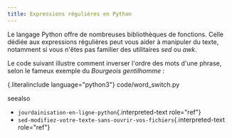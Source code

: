 ```yaml
---
title: Expressions régulières en Python
---
```


Le langage Python offre de nombreuses bibliothèques de fonctions. Celle
dédiée aux expressions régulières peut vous aider à manipuler du texte,
notamment si vous n'êtes pas familier des utilitaires *sed* ou *awk*.

Le code suivant illustre comment inverser l'ordre des mots d'une
phrase, selon le fameux exemple du *Bourgeois gentilhomme* :

 {.literalinclude language="python3"}
code/word_switch.py


 seealso
-   `jourdainisation-en-ligne-python`{.interpreted-text role="ref"}
-   `sed-modifiez-votre-texte-sans-ouvrir-vos-fichiers`{.interpreted-text
    role="ref"}

